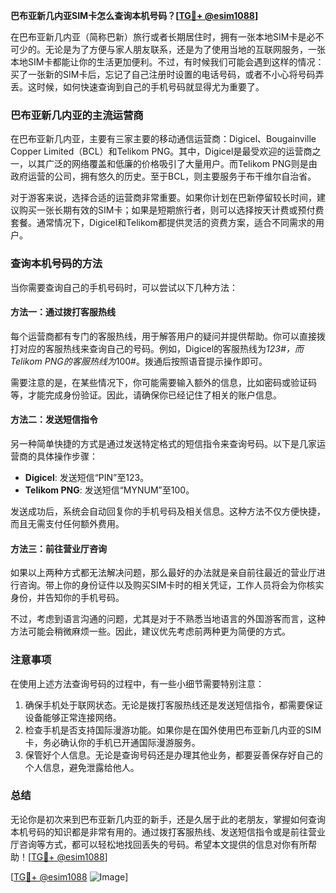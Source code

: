**巴布亚新几内亚SIM卡怎么查询本机号码？[[TG💪+ @esim1088](https://t.me/s/esim1088)]**

在巴布亚新几内亚（简称巴新）旅行或者长期居住时，拥有一张本地SIM卡是必不可少的。无论是为了方便与家人朋友联系，还是为了使用当地的互联网服务，一张本地SIM卡都能让你的生活更加便利。不过，有时候我们可能会遇到这样的情况：买了一张新的SIM卡后，忘记了自己注册时设置的电话号码，或者不小心将号码弄丢。这时候，如何快速查询到自己的手机号码就显得尤为重要了。

### 巴布亚新几内亚的主流运营商

在巴布亚新几内亚，主要有三家主要的移动通信运营商：Digicel、Bougainville Copper Limited（BCL）和Telikom PNG。其中，Digicel是最受欢迎的运营商之一，以其广泛的网络覆盖和低廉的价格吸引了大量用户。而Telikom PNG则是由政府运营的公司，拥有悠久的历史。至于BCL，则主要服务于布干维尔自治省。

对于游客来说，选择合适的运营商非常重要。如果你计划在巴新停留较长时间，建议购买一张长期有效的SIM卡；如果是短期旅行者，则可以选择按天计费或预付费套餐。通常情况下，Digicel和Telikom都提供灵活的资费方案，适合不同需求的用户。

### 查询本机号码的方法

当你需要查询自己的手机号码时，可以尝试以下几种方法：

#### 方法一：通过拨打客服热线
每个运营商都有专门的客服热线，用于解答用户的疑问并提供帮助。你可以直接拨打对应的客服热线来查询自己的号码。例如，Digicel的客服热线为*123#，而Telikom PNG的客服热线为*100#。拨通后按照语音提示操作即可。

需要注意的是，在某些情况下，你可能需要输入额外的信息，比如密码或验证码等，才能完成身份验证。因此，请确保你已经记住了相关的账户信息。

#### 方法二：发送短信指令
另一种简单快捷的方式是通过发送特定格式的短信指令来查询号码。以下是几家运营商的具体操作步骤：

- **Digicel**: 发送短信“PIN”至123。
- **Telikom PNG**: 发送短信“MYNUM”至100。

发送成功后，系统会自动回复你的手机号码及相关信息。这种方法不仅方便快捷，而且无需支付任何额外费用。

#### 方法三：前往营业厅咨询
如果以上两种方式都无法解决问题，那么最好的办法就是亲自前往最近的营业厅进行咨询。带上你的身份证件以及购买SIM卡时的相关凭证，工作人员将会为你核实身份，并告知你的手机号码。

不过，考虑到语言沟通的问题，尤其是对于不熟悉当地语言的外国游客而言，这种方法可能会稍微麻烦一些。因此，建议优先考虑前两种更为简便的方式。

### 注意事项

在使用上述方法查询号码的过程中，有一些小细节需要特别注意：

1. 确保手机处于联网状态。无论是拨打客服热线还是发送短信指令，都需要保证设备能够正常连接网络。
2. 检查手机是否支持国际漫游功能。如果你是在国外使用巴布亚新几内亚的SIM卡，务必确认你的手机已开通国际漫游服务。
3. 保管好个人信息。无论是查询号码还是办理其他业务，都要妥善保存好自己的个人信息，避免泄露给他人。

### 总结

无论你是初次来到巴布亚新几内亚的新手，还是久居于此的老朋友，掌握如何查询本机号码的知识都是非常有用的。通过拨打客服热线、发送短信指令或是前往营业厅咨询等方式，都可以轻松地找回丢失的号码。希望本文提供的信息对你有所帮助！[[TG💪+ @esim1088](https://t.me/s/esim1088)]

[[TG💪+ @esim1088](https://t.me/s/esim1088) ![Image](https://i.postimg.cc/4NQfJmqS/Snipaste-2025-05-13-00-14-12.png)]